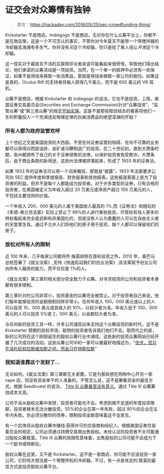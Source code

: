 # 证交会对众筹情有独钟

> 原文：<https://hackaday.com/2016/05/25/sec-crowdfunding-thing/>

Kickstarter 不是商店。Indiegogo 不是商店。无论你在什么众筹平台上，你都不是在商店里。这是一个不可否认的事实，不管你对今年夏天不能带一个带搅拌器的冷却器去海滩有多生气，你并没有*买*这个冷却器，你只是给了某人钱让*开发*这个冷却器。

这一现实对于最直言不讳的互联网评论者来说可能看起来很奇怪，导致他们得出结论，他们承诺的众筹活动是一项投资。当然，在一个单一的抵押中必须有一些保证，如果不是用钱来换取一些消费品，那就是用钱来换取一家公司的股份。如果这是真的，Oculus Rift 的支持者将每人获得几千美元，而不是 600 美元的 VR 耳机。

众筹不是商店，根据 Kickstarter 和 Indiegogo 的说法，它也不是投资。上周，美国证券交易委员会(Securities and Exchange Commission)针对“众筹投资”、“监管众筹”或“第三类众筹”的规定[开始实施](https://www.sec.gov/info/smallbus/secg/rccomplianceguide-051316.htm)。这是不是那些瞠目结舌的看客将他们一生的积蓄投入一个充满违反物理定律的白痴消费品的绝望深渊的开始？

### 所有人都为政府监管欢呼

上个世纪之交是美国投资的大西部。不受任何证券监管的阻碍，任何不可靠的业务都可以获得对西部油井、金矿或马鞭制造厂的投资。在二十世纪初，直到大萧条时期，各州都颁布了自己的关于证券销售的法律，以保护投资者免受欺诈。大萧条后，由于商业条款的新用途，这些州法律被拼凑起来，形成了 1933 年的证券法。

如果 1933 年的证券法可以用一个词来概括，那就是“披露”。1933 年法案要求公司向 SEC 提供年度和季度报告、财务报表和其他报表。这些报道表面上是为了投资者的利益，但并不是每个人都能成为投资者。对于许多类型的证券，只有合格的投资者，在美国被定义为年收入超过 20 万美元或净资产超过 100 万美元的人，不包括主要住所的价值。

一个年收入 200，000 美元的人属于美国收入最高的 1%,而《证券法》和随后的《多德-弗兰克法案》实际上禁止了 99%的人进行某些投资。尽管给有钱人更多的特权看起来完全是武断和非美国化的，但是没有人认为愚蠢的人可以在自由主义者的天堂里生存。通过不允许人们将他们的房子用于投资，每个人都可以保留他们的房子。

### 放松对所有人的限制

近 100 年来，几乎每家公司都将乔·施莫排除在首轮投资之外。2012 年，奥巴马总统签署了《就业法案》,支持《快速启动我们的创业法案》,该法案赋予创业公司向所有人融资的能力，而不仅仅是 1%的人。

《就业法案》第三章的相关部分完全致力于众筹。对寻求投资的公司和投资者本身都有很多限制。

第三章针对的公司非常小，投资基金的众筹完全被禁止。对于投资者自己来说，他们每年能够投资的金额限制同样非常小。任何年收入 100，000 美元或以上的人可以投资 10，000 美元或其收入的 10%，以较少者为准。年收入低于 100，000 美元的人可以投资 5%或 2，000 美元，以金额较大者为准。

与任何新的投资工具一样，许多公司涌现出来支持这个众筹投资的新时代。这不是 Kickstarter 预期的目标市场，聪明的投资者告诉我们他们不会。取而代之的是，新的公司将在这个刚刚诞生的股权众筹行业中涌现。这些新的投资众筹网站已经开展了几次成功的活动。这些众筹公司中的一家可以被最好地描述为，"[优步，但只在洛杉矶和拉斯维加斯之间，而且只在特斯拉斯](https://www.flashfunders.com/tesloop)"

### 我知道谁靠这个发财了…

无论如何，《就业法案》第三章都无关紧要。它是为那些想在购物中心开另一家 vape 店，但没有资金单干的人准备的。不管怎么说，这不是筹集资金的最佳方式。根据 SeedInvest 的说法， [Title III 众筹甚至没有意义](https://www.seedinvest.com/blog/jobs-act/crowdsourcing-title-iii-crowdfunding-cost-model)。通过 Title III 众筹筹钱成本太高。

公司不会从股权众筹中发财，投资者可能也不会。考虑到微不足道的年度投资限额，投资者根本无法分散投资。50%的企业在第一年失败，超过 90%的企业在五年内失败。你必须分散你的债券，限制投资金额意味着这不会发生。

有一个实体将从股权众筹中赚钱:获得许可的交易商和经纪人。根据美国证券交易委员会的规定，公司必须通过持牌交易商出售股权。未经认证的投资者不太可能通过股权众筹致富。Title III 众筹的局限性意味着，出售股权的公司可能不会成为下一个脸书或特斯拉。

股权众筹在这里，又不是 Kickstarter。这不是一家商店，你可能不应该投资一家公司，它的伟大想法是一个带搅拌机的冷却器。不过，有一点是肯定的:致富的最佳方式是投资股权众筹平台。